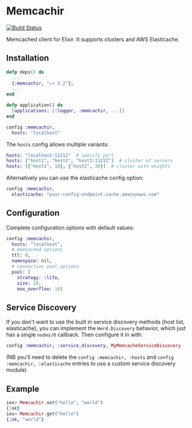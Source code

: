 # Memcachir

[![Build Status](https://secure.travis-ci.org/peillis/memcachir.png)](http://travis-ci.org/peillis/memcachir)

Memcached client for Elixir. It supports clusters and AWS Elasticache.

## Installation

```elixir
defp deps() do
  ...
  {:memcachir, "~> 3.2"},
  ...
end

defp application() do
  [applications: [:logger, :memcachir, ...]]
end
```

```elixir
config :memcachir,
  hosts: "localhost"
```

The `hosts` config allows multiple variants:

```elixir
hosts: "localhost:11212"  # specify port
hosts: ["host1", "host2", "host3:11212"]  # cluster of servers
hosts: [{"host1", 10}, {"host2", 30}]  # cluster with weights
```

Alternatively you can use the elasticache config option:

```elixir
config :memcachir,
  elasticache: "your-config-endpoint.cache.amazonaws.com"
```

## Configuration

Complete configuration options with default values:

```elixir
config :memcachir,
  hosts: "localhost",
  # memcached options
  ttl: 0,
  namespace: nil,
  # connection pool options
  pool: [
    strategy: :lifo,
    size: 10,
    max_overflow: 10]
```

## Service Discovery

If you don't want to use the built in service discovery methods (host list, elasticache), you can implement the `Herd.Discovery` behavior, which just has a single `nodes/0` callback.  Then configure it in with:

```elixir
config :memcachir, :service_discovery, MyMemcacheServiceDiscovery
```

(NB you'll need to delete the `config :memcachir, :hosts` and `config :memcachir, :elasticache` entries to use a custom service discovery module)

## Example

```elixir
iex> Memcachir.set("hello", "world")
{:ok}
iex> Memcachir.get("hello")
{:ok, "world"}
```
